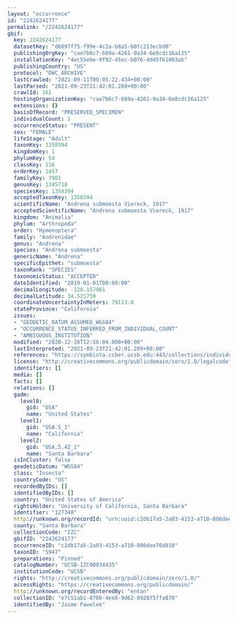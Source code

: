 ```yaml
---
layout: "occurrence"
id: "2242624177"
permalink: "/2242624177"
gbif:
  key: 2242624177
  datasetKey: "d6097f75-f99e-4c2a-b8a5-b0fc213ecbd0"
  publishingOrgKey: "cae7b6c7-669a-4261-9a34-6e8cdc16a125"
  installationKey: "4ec55ebe-9f92-45ec-b076-dd45f61003ab"
  publishingCountry: "US"
  protocol: "DWC_ARCHIVE"
  lastCrawled: "2021-09-11T09:05:22.434+00:00"
  lastParsed: "2021-09-23T21:42:01.209+00:00"
  crawlId: 161
  hostingOrganizationKey: "cae7b6c7-669a-4261-9a34-6e8cdc16a125"
  extensions: {}
  basisOfRecord: "PRESERVED_SPECIMEN"
  individualCount: 1
  occurrenceStatus: "PRESENT"
  sex: "FEMALE"
  lifeStage: "Adult"
  taxonKey: 1358394
  kingdomKey: 1
  phylumKey: 54
  classKey: 216
  orderKey: 1457
  familyKey: 7901
  genusKey: 1345710
  speciesKey: 1358394
  acceptedTaxonKey: 1358394
  scientificName: "Andrena submoesta Viereck, 1917"
  acceptedScientificName: "Andrena submoesta Viereck, 1917"
  kingdom: "Animalia"
  phylum: "Arthropoda"
  order: "Hymenoptera"
  family: "Andrenidae"
  genus: "Andrena"
  species: "Andrena submoesta"
  genericName: "Andrena"
  specificEpithet: "submoesta"
  taxonRank: "SPECIES"
  taxonomicStatus: "ACCEPTED"
  dateIdentified: "2019-01-01T00:00:00"
  decimalLongitude: -120.157961
  decimalLatitude: 34.521759
  coordinateUncertaintyInMeters: 79113.0
  stateProvince: "California"
  issues:
  - "GEODETIC_DATUM_ASSUMED_WGS84"
  - "OCCURRENCE_STATUS_INFERRED_FROM_INDIVIDUAL_COUNT"
  - "AMBIGUOUS_INSTITUTION"
  modified: "2020-12-28T12:56:04.000+00:00"
  lastInterpreted: "2021-09-23T21:42:01.209+00:00"
  references: "https://symbiota.ccber.ucsb.edu:443/collections/individual/index.php?occid=127348"
  license: "http://creativecommons.org/publicdomain/zero/1.0/legalcode"
  identifiers: []
  media: []
  facts: []
  relations: []
  gadm:
    level0:
      gid: "USA"
      name: "United States"
    level1:
      gid: "USA.5_1"
      name: "California"
    level2:
      gid: "USA.5.42_1"
      name: "Santa Barbara"
  isInCluster: false
  geodeticDatum: "WGS84"
  class: "Insecta"
  countryCode: "US"
  recordedByIDs: []
  identifiedByIDs: []
  country: "United States of America"
  rightsHolder: "University of California, Santa Barbara"
  identifier: "127348"
  http://unknown.org/recordId: "urn:uuid:c2db17a5-2a03-4153-a710-806dee76d810"
  county: "Santa Barbara"
  collectionCode: "IZC"
  gbifID: "2242624177"
  occurrenceID: "c2db17a5-2a03-4153-a710-806dee76d810"
  taxonID: "5947"
  preparations: "Pinned"
  catalogNumber: "UCSB-IZC00034435"
  institutionCode: "UCSB"
  rights: "http://creativecommons.org/publicdomain/zero/1.0/"
  accessRights: "https://creativecommons.org/publicdomain/"
  http://unknown.org/recordEnteredBy: "entan"
  collectionID: "e7c51ab1-870b-4ee8-9d62-092875ffa870"
  identifiedBy: "Jaime Pawelek"
---
```

